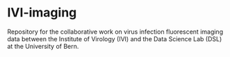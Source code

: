 # IVI-imaging

Repository for the collaborative work on virus infection fluorescent imaging data between the Institute of Virology (IVI) and the Data Science Lab (DSL) at the University of Bern.

